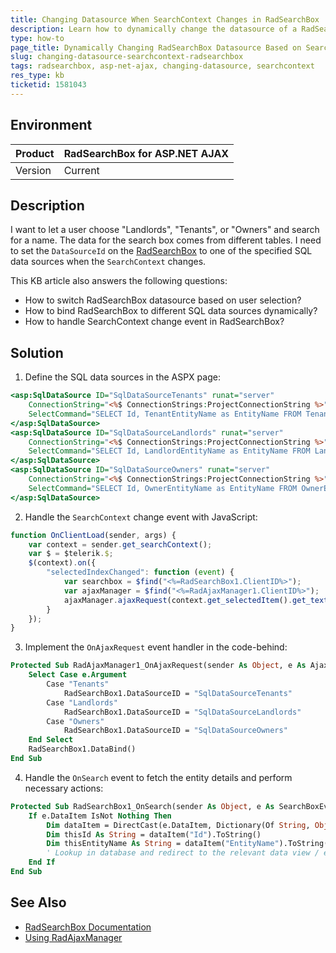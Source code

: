 ```yaml
---
title: Changing Datasource When SearchContext Changes in RadSearchBox
description: Learn how to dynamically change the datasource of a RadSearchBox when the SearchContext changes in ASP.NET AJAX.
type: how-to
page_title: Dynamically Changing RadSearchBox Datasource Based on SearchContext in ASP.NET AJAX
slug: changing-datasource-searchcontext-radsearchbox
tags: radsearchbox, asp-net-ajax, changing-datasource, searchcontext
res_type: kb
ticketid: 1581043
---
```


## Environment

| Product | RadSearchBox for ASP.NET AJAX |
| --- | --- |
| Version | Current |

## Description

I want to let a user choose "Landlords", "Tenants", or "Owners" and search for a name. The data for the search box comes from different tables. I need to set the `DataSourceId` on the [RadSearchBox](https://docs.telerik.com/devtools/aspnet-ajax/controls/searchbox/overview) to one of the specified SQL data sources when the `SearchContext` changes.

This KB article also answers the following questions:
- How to switch RadSearchBox datasource based on user selection?
- How to bind RadSearchBox to different SQL data sources dynamically?
- How to handle SearchContext change event in RadSearchBox?

## Solution

1. Define the SQL data sources in the ASPX page:

```asp
<asp:SqlDataSource ID="SqlDataSourceTenants" runat="server"
    ConnectionString="<%$ ConnectionStrings:ProjectConnectionString %>"
    SelectCommand="SELECT Id, TenantEntityName as EntityName FROM TenantEntities">
</asp:SqlDataSource>
<asp:SqlDataSource ID="SqlDataSourceLandlords" runat="server"
    ConnectionString="<%$ ConnectionStrings:ProjectConnectionString %>"
    SelectCommand="SELECT Id, LandlordEntityName as EntityName FROM LandlordEntities">
</asp:SqlDataSource>
<asp:SqlDataSource ID="SqlDataSourceOwners" runat="server"
    ConnectionString="<%$ ConnectionStrings:ProjectConnectionString %>"
    SelectCommand="SELECT Id, OwnerEntityName as EntityName FROM OwnerEntities">
</asp:SqlDataSource>
```

2. Handle the `SearchContext` change event with JavaScript:

```javascript
function OnClientLoad(sender, args) {
    var context = sender.get_searchContext();
    var $ = $telerik.$;
    $(context).on({
        "selectedIndexChanged": function (event) {
            var searchbox = $find("<%=RadSearchBox1.ClientID%>");
            var ajaxManager = $find("<%=RadAjaxManager1.ClientID%>");
            ajaxManager.ajaxRequest(context.get_selectedItem().get_text());
        }
    });
}
```

3. Implement the `OnAjaxRequest` event handler in the code-behind:

```vb
Protected Sub RadAjaxManager1_OnAjaxRequest(sender As Object, e As AjaxRequestEventArgs)
    Select Case e.Argument
        Case "Tenants"
            RadSearchBox1.DataSourceID = "SqlDataSourceTenants"
        Case "Landlords"
            RadSearchBox1.DataSourceID = "SqlDataSourceLandlords"
        Case "Owners"
            RadSearchBox1.DataSourceID = "SqlDataSourceOwners"
    End Select
    RadSearchBox1.DataBind()
End Sub
```

4. Handle the `OnSearch` event to fetch the entity details and perform necessary actions:

```vb
Protected Sub RadSearchBox1_OnSearch(sender As Object, e As SearchBoxEventArgs)
    If e.DataItem IsNot Nothing Then
        Dim dataItem = DirectCast(e.DataItem, Dictionary(Of String, Object))
        Dim thisId As String = dataItem("Id").ToString()
        Dim thisEntityName As String = dataItem("EntityName").ToString()
        ' Lookup in database and redirect to the relevant data view / edit page
    End If
End Sub
```

## See Also

- [RadSearchBox Documentation](https://docs.telerik.com/devtools/aspnet-ajax/controls/searchbox/overview)
- [Using RadAjaxManager](https://docs.telerik.com/devtools/aspnet-ajax/controls/ajaxmanager/overview)

